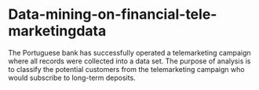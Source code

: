 # Data-mining-on-financial-tele-marketingdata
The Portuguese bank has successfully operated a telemarketing campaign where all records were collected into a data set. The purpose of analysis is to classify the potential customers from the telemarketing campaign who would subscribe to long-term deposits. 
